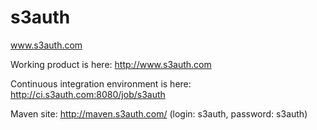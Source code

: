 s3auth
======

www.s3auth.com

Working product is here: http://www.s3auth.com

Continuous integration environment is here: http://ci.s3auth.com:8080/job/s3auth

Maven site: http://maven.s3auth.com/ (login: s3auth, password: s3auth)
